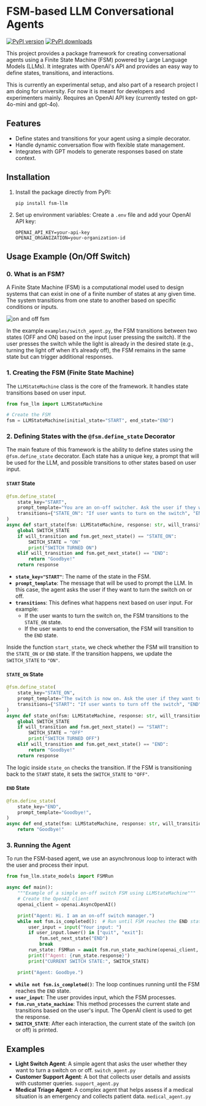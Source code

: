 # FSM-based LLM Conversational Agents
[![PyPI version](https://img.shields.io/pypi/v/fsm-llm.svg?style=flat-square)](https://pypi.org/project/fsm-llm/)
[![PyPI downloads](https://img.shields.io/pypi/dm/fsm-llm.svg?style=flat-square)](https://pypi.org/project/fsm-llm/)


This project provides a package framework for creating conversational agents using a Finite State Machine (FSM) powered by Large Language Models (LLMs). It integrates with OpenAI's API and provides an easy way to define states, transitions, and interactions.

This is currently an experimental setup, and also part of a research project I am doing for university. For now it is meant for developers and experimenters mainly. Requires an OpenAI API key (currently tested on gpt-4o-mini and gpt-4o).


## Features

- Define states and transitions for your agent using a simple decorator.
- Handle dynamic conversation flow with flexible state management.
- Integrates with GPT models to generate responses based on state context.


## Installation

1. Install the package directly from PyPI:
   ```
   pip install fsm-llm
   ```


2. Set up environment variables:
   Create a `.env` file and add your OpenAI API key:
     ```
     OPENAI_API_KEY=your-api-key
     OPENAI_ORGANIZATION=your-organization-id
     ```

## Usage Example (On/Off Switch)

### 0. What is an FSM?
A Finite State Machine (FSM) is a computational model used to design systems that can exist in one of a finite number of states at any given time. The system transitions from one state to another based on specific conditions or inputs.

![on and off fsm](https://github.com/user-attachments/assets/a804de3d-47c4-4b02-a461-4f95340eab9f)

In the example ```examples/switch_agent.py```, the FSM transitions between two states (OFF and ON) based on the input (user pressing the switch). If the user presses the switch while the light is already in the desired state (e.g., turning the light off when it’s already off), the FSM remains in the same state but can trigger additional responses.




### 1. **Creating the FSM (Finite State Machine)**
The `LLMStateMachine` class is the core of the framework. It handles state transitions based on user input.
```python
from fsm_llm import LLMStateMachine

# Create the FSM
fsm = LLMStateMachine(initial_state="START", end_state="END")
```


### 2. **Defining States with the `@fsm.define_state` Decorator**

The main feature of this framework is the ability to define states using the `@fsm.define_state` decorator. Each state has a unique key, a prompt that will be used for the LLM, and possible transitions to other states based on user input.

#### `START` State

```python
@fsm.define_state(
    state_key="START",
    prompt_template="You are an on-off switcher. Ask the user if they want to turn the switch on or off.",
    transitions={"STATE_ON": "If user wants to turn on the switch", "END": "If user wants to end the conversation"},
)
async def start_state(fsm: LLMStateMachine, response: str, will_transition: bool):
    global SWITCH_STATE
    if will_transition and fsm.get_next_state() == "STATE_ON":
        SWITCH_STATE = "ON"
        print("SWITCH TURNED ON")
    elif will_transition and fsm.get_next_state() == "END":
        return "Goodbye!"
    return response
```

- **`state_key="START"`**: The name of the state in the FSM.
- **`prompt_template`**: The message that will be used to prompt the LLM. In this case, the agent asks the user if they want to turn the switch on or off.
- **`transitions`**: This defines what happens next based on user input. For example:
  - If the user wants to turn the switch on, the FSM transitions to the `STATE_ON` state.
  - If the user wants to end the conversation, the FSM will transition to the `END` state.

Inside the function `start_state`, we check whether the FSM will transition to the `STATE_ON` or `END` state. If the transition happens, we update the `SWITCH_STATE` to `"ON"`.

#### `STATE_ON` State

```python
@fsm.define_state(
    state_key="STATE_ON",
    prompt_template="The switch is now on. Ask the user if they want to turn off the switch or end the conversation.",
    transitions={"START": "If user wants to turn off the switch", "END": "If user wants to end the conversation"},
)
async def state_on(fsm: LLMStateMachine, response: str, will_transition: bool):
    global SWITCH_STATE
    if will_transition and fsm.get_next_state() == "START":
        SWITCH_STATE = "OFF"
        print("SWITCH TURNED OFF")
    elif will_transition and fsm.get_next_state() == "END":
        return "Goodbye!"
    return response
```

The logic inside `state_on` checks the transition. If the FSM is transitioning back to the `START` state, it sets the `SWITCH_STATE` to `"OFF"`.

#### `END` State

```python
@fsm.define_state(
    state_key="END",
    prompt_template="Goodbye!",
)
async def end_state(fsm: LLMStateMachine, response: str, will_transition: bool):
    return "Goodbye!"
```


### 3. **Running the Agent**

To run the FSM-based agent, we use an asynchronous loop to interact with the user and process their input.
```python
from fsm_llm.state_models import FSMRun
```

```python
async def main():
    """Example of a simple on-off switch FSM using LLMStateMachine"""
    # Create the OpenAI client
    openai_client = openai.AsyncOpenAI()

    print("Agent: Hi. I am an on-off switch manager.")
    while not fsm.is_completed():  # Run until FSM reaches the END state
        user_input = input("Your input: ")
        if user_input.lower() in ["quit", "exit"]:
            fsm.set_next_state("END")
            break
        run_state: FSMRun = await fsm.run_state_machine(openai_client, user_input=user_input)
        print(f"Agent: {run_state.response}")
        print("CURRENT SWITCH STATE:", SWITCH_STATE)

    print("Agent: Goodbye.")
```

- **`while not fsm.is_completed()`**: The loop continues running until the FSM reaches the `END` state.
- **`user_input`**: The user provides input, which the FSM processes.
- **`fsm.run_state_machine`**: This method processes the current state and transitions based on the user's input. The OpenAI client is used to get the response.
- **`SWITCH_STATE`**: After each interaction, the current state of the switch (on or off) is printed.




## Examples

- **Light Switch Agent**: A simple agent that asks the user whether they want to turn a switch on or off. ```switch_agent.py```
- **Customer Support Agent**: A bot that collects user details and assists with customer queries. ```support_agent.py```
- **Medical Triage Agent**: A complex agent that helps assess if a medical situation is an emergency and collects patient data. ```medical_agent.py```

<!-- ## Contributing
Feel free to fork, star, and create pull requests. Contributions are welcome! -->
